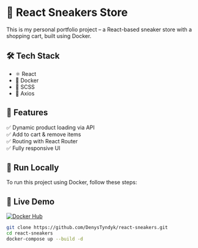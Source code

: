 # 🚀 React Sneakers Store

This is my personal portfolio project – a React-based sneaker store with a shopping cart, built using Docker.


## 🛠 Tech Stack
- ⚛️ React
- 🐳 Docker
- 🎨 SCSS
- 📡 Axios

## 🎯 Features
✅ Dynamic product loading via API  
✅ Add to cart & remove items  
✅ Routing with React Router  
✅ Fully responsive UI

## 🚀 Run Locally
To run this project using Docker, follow these steps:

## 🔗 Live Demo
[![Docker Hub](https://img.shields.io/badge/Docker%20Hub-React%20Sneakers-blue?logo=docker)](https://hub.docker.com/r/denystyndyk/react-sneakers-store)

```sh
git clone https://github.com/DenysTyndyk/react-sneakers.git
cd react-sneakers
docker-compose up --build -d